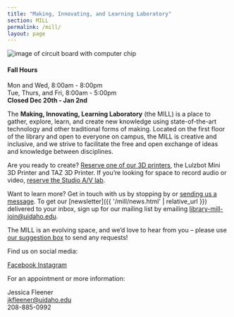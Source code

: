```yaml
---
title: "Making, Innovating, and Learning Laboratory"
section: MILL
permalink: /mill/
layout: page
---
```


<img src="{{ 'technology-computer-chips-gigabyte-2.jpg' | prepend: '/mill/' | prepend: site.lib-media }}" class="img-fluid rounded" alt="image of circuit board with computer chip">

<div class="alert alert-info text-center" role="alert">
<h4 class="alert-heading"><span class="fas fa-clock"></span> Fall Hours</h4>
<p class="h5">Mon and Wed, 8:00am - 8:00pm<br>
Tue, Thurs, and Fri, 8:00am - 5:00pm<br>
<strong>Closed Dec 20th - Jan 2nd</strong>
</p>
</div>

The **Making, Innovating, Learning Laboratory** (the MILL) is a place to gather, explore, learn, and create new knowledge using state-of-the-art technology and other traditional forms of making. 
Located on the first floor of the library and open to everyone on campus, the MILL is creative and inclusive, and we strive to facilitate the free and open exchange of ideas and knowledge between disciplines.

Are you ready to create? [Reserve one of our 3D printers](https://libcal.uidaho.edu/reserve/3dprinters), the Lulzbot Mini 3D Printer and TAZ 3D Printer. 
If you’re looking for space to record audio or video, [reserve the Studio A/V lab](https://libcal.uidaho.edu/reserve/AV). 

<!--
Or join us for weekly [workshops]({{ '/services/workshops/' | relative_url }})!
-->

Want to learn more? Get in touch with us by stopping by or <a href="mailto:jkfleener@uidaho.edu">sending us a message</a>. 
To get our [newsletter]({{ '/mill/news.html' | relative_url }}) delivered to your inbox, sign up for our mailing list by emailing <a href="mailto:library-mill-join@uidaho.edu ">library-mill-join@uidaho.edu</a>.

The MILL is an evolving space, and we’d love to hear from you – please use [our suggestion box](https://uidaho.co1.qualtrics.com/SE/?SID=SV_eJxEYnCmi9c5W2p) to send any requests!

<div class="card-group">
    <div class="card">
        <div class="card-body text-center">
            <p class="card-text">Find us on social media:</p>
            <div class="text-center display-4">
                <a href="https://www.facebook.com/uidahomill/" title="Facebook Link" target="_blank"><span class="fab fa-facebook payette-blue"></span><span class="sr-only">Facebook </span></a>
                <a href="https://www.instagram.com/uidahomill/?hl=en" title="Instagram Link" target="_blank"><span class="fab fa-instagram ponderosa-pine"></span><span class="sr-only">Instagram </span></a>
            </div>
        </div>
    </div>
    <div class="card">
        <div class="card-body text-center">
            <p class="card-text">For an appointment or more information:</p>
            <p class="card-text">Jessica Fleener<br>
            <a href="mailto:jkfleener@uidaho.edu">jkfleener@uidaho.edu</a><br>
            208-885-0992</p>
        </div>
    </div>
</div>
